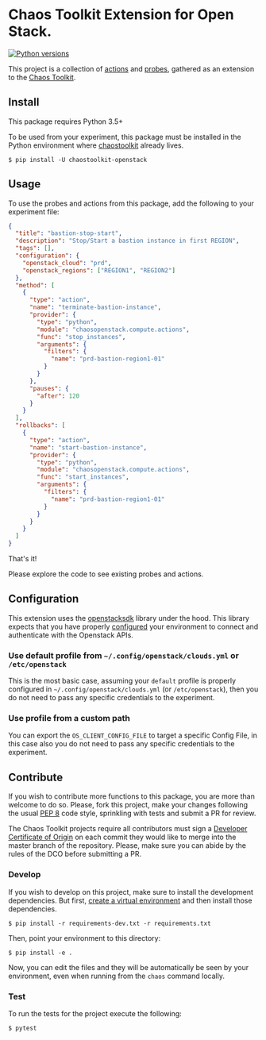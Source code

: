  # Chaos Toolkit Extension for Open Stack.

[![Python versions](https://img.shields.io/pypi/pyversions/chaostoolkit-openstack.svg)](https://www.python.org/)

This project is a collection of [actions][] and [probes][], gathered as an
extension to the [Chaos Toolkit][chaostoolkit].

[actions]: http://chaostoolkit.org/reference/api/experiment/#action
[probes]: http://chaostoolkit.org/reference/api/experiment/#probe
[chaostoolkit]: http://chaostoolkit.org

## Install

This package requires Python 3.5+

To be used from your experiment, this package must be installed in the Python
environment where [chaostoolkit][] already lives.

```
$ pip install -U chaostoolkit-openstack
```

## Usage

To use the probes and actions from this package, add the following to your
experiment file:

```json
{
  "title": "bastion-stop-start",
  "description": "Stop/Start a bastion instance in first REGION",
  "tags": [],
  "configuration": {
    "openstack_cloud": "prd",
    "openstack_regions": ["REGION1", "REGION2"]
  },
  "method": [
    {
      "type": "action",
      "name": "terminate-bastion-instance",
      "provider": {
        "type": "python",
        "module": "chaosopenstack.compute.actions",
        "func": "stop_instances",
        "arguments": {
          "filters": {
            "name": "prd-bastion-region1-01"
          }
        }
      },
      "pauses": {
        "after": 120
      }
    }
  ],
  "rollbacks": [
    {
      "type": "action",
      "name": "start-bastion-instance",
      "provider": {
        "type": "python",
        "module": "chaosopenstack.compute.actions",
        "func": "start_instances",
        "arguments": {
          "filters": {
            "name": "prd-bastion-region1-01"
          }
        }
      }
    }
  ]
}
```

That's it!

Please explore the code to see existing probes and actions.

## Configuration

This extension uses the [openstacksdk][] library under the hood. This library expects
that you have properly [configured][config] your environment to connect and
authenticate with the Openstack APIs.

[openstacksdk]: https://docs.openstack.org/openstacksdk/latest/index.html
[config]: https://docs.openstack.org/openstacksdk/latest/user/guides/connect_from_config.html

### Use default profile from `~/.config/openstack/clouds.yml` or `/etc/openstack`

This is the most basic case, assuming your `default` profile is properly
configured in `~/.config/openstack/clouds.yml` (or `/etc/openstack`),
then you do not need to pass any specific credentials to the experiment.

### Use profile from a custom path

You can export the `OS_CLIENT_CONFIG_FILE` to target a specific Config File, in this case
also you do not need to pass any specific credentials to the experiment.

## Contribute

If you wish to contribute more functions to this package, you are more than
welcome to do so. Please, fork this project, make your changes following the
usual [PEP 8][pep8] code style, sprinkling with tests and submit a PR for
review.

[pep8]: https://pycodestyle.readthedocs.io/en/latest/

The Chaos Toolkit projects require all contributors must sign a
[Developer Certificate of Origin][dco] on each commit they would like to merge
into the master branch of the repository. Please, make sure you can abide by
the rules of the DCO before submitting a PR.

[dco]: https://github.com/probot/dco#how-it-works

### Develop

If you wish to develop on this project, make sure to install the development
dependencies. But first, [create a virtual environment][venv] and then install
those dependencies.

[venv]: http://chaostoolkit.org/reference/usage/install/#create-a-virtual-environment

```console
$ pip install -r requirements-dev.txt -r requirements.txt
```

Then, point your environment to this directory:

```console
$ pip install -e .
```

Now, you can edit the files and they will be automatically be seen by your
environment, even when running from the `chaos` command locally.

### Test

To run the tests for the project execute the following:

```
$ pytest
```
